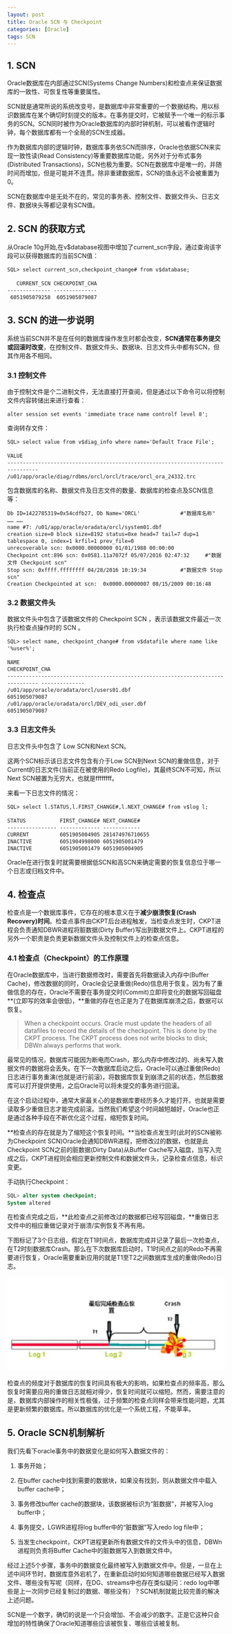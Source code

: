 ```yaml
---
layout: post
title: Oracle SCN 与 Checkpoint
categories: [Oracle]
tags: SCN
---
```


## 1. SCN 

Oracle数据库在内部通过SCN(Systems Change Numbers)和检查点来保证数据库的一致性、可恢复性等重要属性。

SCN就是通常所说的系统改变号，是数据库中非常重要的一个数据结构，用以标识数据库在某个确切时刻提交的版本。在事务提交时，它被赋予一个唯一的标示事务的SCN。SCN同时被作为Oracle数据库的内部时钟机制，可以被看作逻辑时钟，每个数据库都有一个全局的SCN生成器。

作为数据库内部的逻辑时钟，数据库事务依SCN而排序，Oracle也依据SCN来实现一致性读(Read Consistency)等重要数据库功能，另外对于分布式事务(Distributed Transactions)，SCN也极为重要。SCN在数据库中是唯一的，并随时间而增加，但是可能并不连贯。除非重建数据库，SCN的值永远不会被重置为0。

SCN在数据库中是无处不在的，常见的事务表、控制文件、数据文件头、日志文件、数据块头等都记录有SCN值。

## 2. SCN 的获取方式

从Oracle 10g开始,在v$database视图中增加了current_scn字段，通过查询该字段可以获得数据库的当前SCN值：

	SQL> select current_scn,checkpoint_change# from v$database;

	   CURRENT_SCN CHECKPOINT_CHA
	-------------- --------------
	 6051905079258  6051905079087
	
## 3. SCN 的进一步说明

系统当前SCN并不是在任何的数据库操作发生时都会改变，**SCN通常在事务提交或回滚时改变**，在控制文件、数据文件头、数据块、日志文件头中都有SCN，但其作用各不相同。

### 3.1 控制文件

由于控制文件是个二进制文件，无法直接打开查阅，但是通过以下命令可以将控制文件内容转储出来进行查看：

	alter session set events 'immediate trace name controlf level 8';  
	
查询转存文件：

```
SQL> select value from v$diag_info where name='Default Trace File';

VALUE
--------------------------------------------------------------------------------
/u01/app/oracle/diag/rdbms/orcl/orcl/trace/orcl_ora_24332.trc
```
	
包含数据库的名称、数据文件及日志文件的数量、数据库的检查点及SCN信息等：

```
Db ID=1422785319=0x54cdfb27, Db Name='ORCL' 			#"数据库名称"
…… …… 
name #7: /u01/app/oracle/oradata/orcl/system01.dbf
creation size=0 block size=8192 status=0xe head=7 tail=7 dup=1
tablespace 0, index=1 krfil=1 prev_file=0
unrecoverable scn: 0x0000.00000000 01/01/1988 00:00:00
Checkpoint cnt:896 scn: 0x0581.11a7072f 05/07/2016 02:47:32 	#"数据文件 Checkpoint scn"
Stop scn: 0xffff.ffffffff 04/28/2016 10:19:34 			#"数据文件 Stop scn"
Creation Checkpointed at scn:  0x0000.00000007 08/15/2009 00:16:48
```

### 3.2 数据文件头

数据文件头中包含了该数据文件的 Checkpoint SCN ，表示该数据文件最近一次执行检查点操作时的 SCN 。


	SQL> select name, checkpoint_change# from v$datafile where name like '%user%';

	NAME                                                                             CHECKPOINT_CHA
	-------------------------------------------------------------------------------- --------------
	/u01/app/oracle/oradata/orcl/users01.dbf                                          6051905079087
	/u01/app/oracle/oradata/orcl/DEV_odi_user.dbf                                     6051905079087


### 3.3 日志文件头

日志文件头中包含了 Low SCN和Next SCN。 

这两个SCN标示该日志文件包含有介于Low SCN到Next SCN的重做信息，对于Current的日志文件(当前正在被使用的Redo Logfile)，其最终SCN不可知，所以Next SCN被置为无穷大，也就是ffffffff。

来看一下日志文件的情况： 

	SQL> select l.STATUS,l.FIRST_CHANGE#,l.NEXT_CHANGE# from v$log l;

	STATUS           FIRST_CHANGE# NEXT_CHANGE#
	---------------- ------------- ------------
	CURRENT          6051905004905 281474976710655
	INACTIVE         6051904998000 6051905001479
	INACTIVE         6051905001479 6051905004905
	
Oracle在进行恢复时就需要根据低SCN和高SCN来确定需要的恢复信息位于哪一个日志或归档文件中。

## 4. 检查点

检查点是一个数据库事件，它存在的根本意义在于**减少崩溃恢复(Crash Recovery)时间**。检查点事件由CKPT后台进程触发，当检查点发生时，CKPT进程会负责通知DBWR进程将脏数据(Dirty Buffer)写出到数据文件上。CKPT进程的另外一个职责是负责更新数据文件头及控制文件上的检查点信息。

### 4.1 检查点（Checkpoint）的工作原理 

在Oracle数据库中，当进行数据修改时，需要首先将数据读入内存中(Buffer Cache)，修改数据的同时，Oracle会记录重做(Redo)信息用于恢复。因为有了重做信息的存在，Oracle不需要在事务提交时(Commit)立即将变化的数据写回磁盘**(立即写的效率会很低)，**重做的存在也正是为了在数据库崩溃之后，数据可以恢复。

> When a checkpoint occurs. Oracle must update the headers of all datafiles to record the details of the checkpoint. This is done by the CKPT process. The CKPT process does not write blocks to disk; DBWn always performs that work.
 
最常见的情况，数据库可能因为断电而Crash，那么内存中修改过的、尚未写入数据文件的数据将会丢失。在下一次数据库启动之后，Oracle可以通过重做(Redo)日志进行事务重演(也就是进行前滚)，将数据库恢复到崩溃之前的状态，然后数据库可以打开提供使用，之后Oracle可以将未提交的事务进行回滚。
 
在这个启动过程中，通常大家最关心的是数据库要经历多久才能打开。也就是需要读取多少重做日志才能完成前滚。当然我们希望这个时间越短越好，Oracle也正是通过各种手段在不断优化这个过程，缩短恢复时间。

**检查点的存在就是为了缩短这个恢复时间。**当检查点发生时(此时的SCN被称为Checkpoint SCN)Oracle会通知DBWR进程，把修改过的数据，也就是此Checkpoint SCN之前的脏数据(Dirty Data)从Buffer Cache写入磁盘，当写入完成之后，CKPT进程则会相应更新控制文件和数据文件头，记录检查点信息，标识变更。

手动执行Checkpoint：

```sql
SQL> alter system checkpoint;
System altered
```

在检查点完成之后，**此检查点之前修改过的数据都已经写回磁盘，**重做日志文件中的相应重做记录对于崩溃/实例恢复不再有用。 

下图标记了3个日志组，假定在T1时间点，数据库完成并记录了最后一次检查点，在T2时刻数据库Crash。那么在下次数据库启动时，T1时间点之前的Redo不再需要进行恢复，Oracle需要重新应用的就是T1至T2之间数据库生成的重做(Redo)日志。

![](/images/posts/20180623134409.jpg)

检查点的频度对于数据库的恢复时间具有极大的影响，如果检查点的频率高，那么恢复时需要应用的重做日志就相对得少，恢复时间就可以缩短。然而，需要注意的是，数据库内部操作的相关性极强，过于频繁的检查点同样会带来性能问题，尤其是更新频繁的数据库。所以数据库的优化是一个系统工程，不能草率。



## 5. Oracle SCN机制解析

我们先看下oracle事务中的数据变化是如何写入数据文件的：

1. 事务开始；

2. 在buffer cache中找到需要的数据块，如果没有找到，则从数据文件中载入buffer cache中；

3. 事务修改buffer cache的数据块，该数据被标识为“脏数据”，并被写入log buffer中；

4. 事务提交，LGWR进程将log buffer中的“脏数据”写入redo log file中；

5. 当发生checkpoint，CKPT进程更新所有数据文件的文件头中的信息，DBWn进程则负责将Buffer Cache中的脏数据写入到数据文件中。

经过上述5个步骤，事务中的数据变化最终被写入到数据文件中。但是，一旦在上述中间环节时，数据库意外宕机了，在重新启动时如何知道哪些数据已经写入数据文件、哪些没有写呢（同样，在DG、streams中也存在类似疑问：redo log中哪些是上一次同步已经复制过的数据、哪些没有）？SCN机制就能比较完善的解决上述问题。

SCN是一个数字，确切的说是一个只会增加、不会减少的数字。正是它这种只会增加的特性确保了Oracle知道哪些应该被恢复、哪些应该被复制。